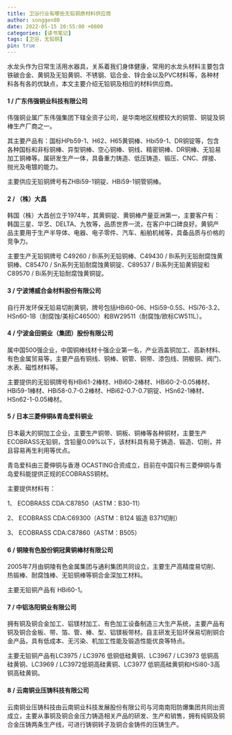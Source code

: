```yaml
---
title: 卫浴行业有哪些无铅铜原材料供应商
author: songgen80
date: 2022-05-15 20:55:00 +0800
categories: [读书笔记]
tags: [卫浴，无铅铜]
pin: true
---
```


水龙头作为日常生活用水器具，关系着我们身体健康，常用的水龙头材料主要包含铁碳合金、黄铜及无铅黄铜、不锈钢、铝合金、锌合金以及PVC材料等，各种材料各有各的优缺点，本文主要介绍无铅铜及相应的材料供应商。

#### 1 / 广东伟强铜业科技有限公司

伟强铜业属广东伟强集团下辖全资子公司，是华南地区规模较大的铜管、铜锭及铜棒生产厂商之一。

其主要产品有：国标HPb59-1、H62、H65黄铜棒、Hbi59-1、DR铜锭等，包含各种国标和非标铜棒、异型铜棒、空心铜棒、铜线、精密铜棒、DR铜棒、无铅易加工铜棒等。属研发生产一体，具备重力铸造、低压铸造、锻压、CNC、焊接、抛光及电镀的能力。

主要供应无铅铜牌号有ZHBi59-1铜锭、HBi59-1铜管铜棒。

#### 2 / （株）大昌

韩国（株）大昌创立于1974年，其黄铜锭、黄铜棒产量亚洲第一，主要客户有：韩国三星、华艺、DELTA、九牧等，品质世界一流，在客户中口碑良好。黄铜产品主要用于生产半导体、电器、电子零件、汽车、船舶机械等，具备品质与价格的竞争力。

主要生产无铅铜牌号 C49260 / Bi系列无铅铜棒、C49430 / Bi系列无铅耐腐蚀黄铜棒、C85470 / Sn系列无铅耐腐蚀黄铜锭、C89537 / Bi系列无铅黄铜锭和C89570 / Bi系列无铅耐腐蚀黄铜锭。

#### 3 / 宁波博威合金材料股份有限公司

自行开发环保无铅易切削黄铜，牌号包括HBi60-06、HSi59-0.5S、HSi76-3.2、HSn60-1B（耐腐蚀/美标C46500）和BW29511（耐腐蚀/欧标CW511L）。

#### 4 / 宁波金田铜业（集团）股份有限公司

属中国500强企业，中国铜棒线材十强企业第一名，产业涵盖铜加工、高新材料、有色金属贸易等，主要产品有铜线、铜棒、铜管、铜带、漆包线、阴极铜、阀门、水表、磁性材料等。

主要提供的无铅铜牌号有HBi61-2棒材、HBi60-2棒材、HBi60-2-0.05棒材、HBi59-1棒材、HBi58-0.7-0.2棒材、HBi62-0.7-0.7铜锭、HSn62-1棒材、HSn62-1-0.05棒材。

#### 5 / 日本三菱伸铜&青岛爱科铜业

日本最大的铜加工企业，主要生产铜带、铜板、铜棒等各种铜材，主要生产ECOBRASS无铅铜，含铅量0.09%以下，该材料具有易于铸造、锻造、切削，并且容易再生利用等优点。

青岛爱科由三菱伸铜与香港 OCASTING合资成立，目前在中国只有三菱伸铜与青岛爱科能提供正规的ECOBRASS铜材。

主要提供材料有：

1、 ECOBRASS CDA:C87850（ASTM：B30-11）

2、 ECOBRASS CDA:C69300（ASTM：B124 锻造 B371切削）

3、 ECOBRASS CDA:C87860（ASTM：B505）

#### 6 / 铜陵有色股份铜冠黄铜棒材有限公司

2005年7月由铜陵有色金属集团与通利集团共同设立，主要生产高精度易切削、热锻棒、耐腐蚀棒、无铅铜棒等铜合金深加工材料。

主要无铅铜产品有 HBi60-1。

#### 7 / 中铝洛阳铜业有限公司

拥有铜及铜合金加工、铝镁材加工、有色加工设备制造三大生产系统，主要产品有铜及铜合金板、带、箔、管、棒、型、铝镁板带材。自主研发无铅环保易切削铜合金产品，具有低成本、无污染、机加工性能及锻造性能优良等特点。

主要无铅铜产品有LC3975 / LC3976 低铜低硅黄铜、LC3967 / LC3973 低铜高硅黄铜、LC3969 / LC3972低铜高硅黄铜、LC3977 低铜高硅黄铜和HSi80-3高铜高硅黄铜。

#### 8 / 云南铜业压铸科技有限公司

云南铜业压铸科技由云南铜业科技发展股份有限公司与河南南阳防爆集团共同出资成立，主要从事铜及铜合金压力铸造相关产品的研发、生产和销售，拥有纯铜及铜合金压铸两条生产线，可进行铸铜转子及铜合金铸件的压铸生产。
